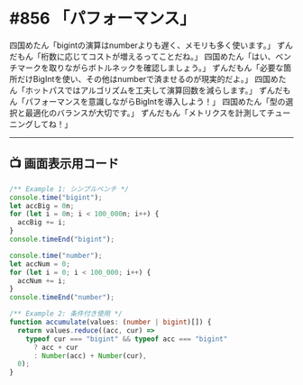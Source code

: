 # #856 「パフォーマンス」

四国めたん「bigintの演算はnumberよりも遅く、メモリも多く使います。」
ずんだもん「桁数に応じてコストが増えるってことだね。」
四国めたん「はい、ベンチマークを取りながらボトルネックを確認しましょう。」
ずんだもん「必要な箇所だけBigIntを使い、その他はnumberで済ませるのが現実的だよ。」
四国めたん「ホットパスではアルゴリズムを工夫して演算回数を減らします。」
ずんだもん「パフォーマンスを意識しながらBigIntを導入しよう！」
四国めたん「型の選択と最適化のバランスが大切です。」
ずんだもん「メトリクスを計測してチューニングしてね！」

---

## 📺 画面表示用コード

```typescript
/** Example 1: シンプルベンチ */
console.time("bigint");
let accBig = 0n;
for (let i = 0n; i < 100_000n; i++) {
  accBig += i;
}
console.timeEnd("bigint");

console.time("number");
let accNum = 0;
for (let i = 0; i < 100_000; i++) {
  accNum += i;
}
console.timeEnd("number");

/** Example 2: 条件付き使用 */
function accumulate(values: (number | bigint)[]) {
  return values.reduce((acc, cur) =>
    typeof cur === "bigint" && typeof acc === "bigint"
      ? acc + cur
      : Number(acc) + Number(cur),
  0);
}
```

